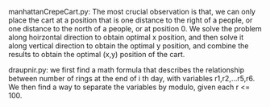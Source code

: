 manhattanCrepeCart.py: The most crucial observation is that, we can only place the cart at a position that is one distance to the right of a people, or one distance to the north of a people, or at position 0. We solve the problem along hoirzontal direction to obtain optimal x position, and then solve it along vertical direction to obtain the optimal y position, and combine the results to obtain the optimal (x,y) position of the cart. 

draupnir.py: we first find a math formula that describes the relationship between number of rings at the end of i th day, with variables r1,r2,...r5,r6. We then find a way to separate the variables by modulo, given each r <= 100. 
